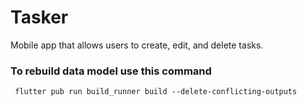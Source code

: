 # Tasker
Mobile app that allows users to create, edit, and delete tasks.

### To rebuild data model use this command
` flutter pub run build_runner build --delete-conflicting-outputs`
